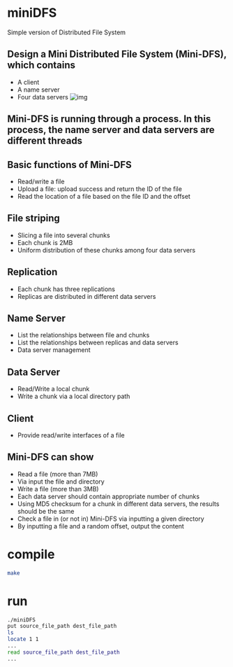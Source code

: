 # miniDFS
Simple version of Distributed File System

## Design a Mini Distributed File System (Mini-DFS), which contains
- A client
- A name server
- Four data servers
![img](http://www.cs.sjtu.edu.cn/~wuct/bdpt/pic/project4_pic1.png)

## Mini-DFS is running through a process. In this process, the name server and data servers are different threads
## Basic functions of Mini-DFS
- Read/write a file
- Upload a file: upload success and return the ID of the file
- Read the location of a file based on the file ID and the offset
## File striping
- Slicing a file into several chunks
- Each chunk is 2MB
- Uniform distribution of these chunks among four data servers
## Replication
- Each chunk has three replications
- Replicas are distributed in different data servers
## Name Server
- List the relationships between file and chunks
- List the relationships between replicas and data servers
- Data server management
## Data Server
- Read/Write a local chunk
- Write a chunk via a local directory path
## Client
- Provide read/write interfaces of a file
## Mini-DFS can show
- Read a file (more than 7MB)
- Via input the file and directory
- Write a file (more than 3MB)
- Each data server should contain appropriate number of chunks
- Using MD5 checksum for a chunk in different data servers, the results should be the same
- Check a file in (or not in) Mini-DFS via inputting a given directory
- By inputting a file and a random offset, output the content

# compile
```bash
make
```

# run
```bash
./miniDFS
put source_file_path dest_file_path
ls
locate 1 1
...
read source_file_path dest_file_path
...
```
